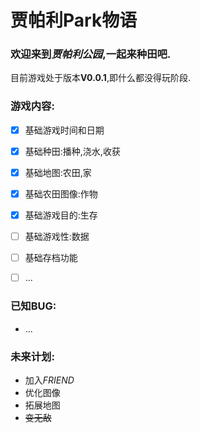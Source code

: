 # 贾帕利Park物语
### 欢迎来到*贾帕利公园*,一起来种田吧.


目前游戏处于版本**V0.0.1**,即什么都没得玩阶段.


### 游戏内容:
- [x] 基础游戏时间和日期
- [x] 基础种田:播种,浇水,收获
- [x] 基础地图:农田,家
- [x] 基础农田图像:作物
- [x] 基础游戏目的:生存
- [ ] 基础游戏性:数据
- [ ] 基础存档功能
- [ ] ...


### 已知BUG:
- ...


### 未来计划:
- 加入*FRIEND*
- 优化图像
- 拓展地图
- ~~变无敌~~
